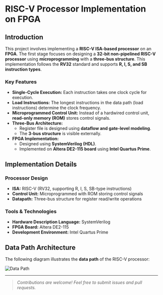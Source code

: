 # RISC-V Processor Implementation on FPGA

## Introduction
This project involves implementing a **RISC-V ISA-based processor** on an **FPGA**. The first stage focuses on designing a **32-bit non-pipelined RISC-V processor** using **microprogramming** with a **three-bus structure**. This implementation follows the **RV32** standard and supports **R, I, S, and SB instruction types**.

### Key Features
- **Single-Cycle Execution:** Each instruction takes one clock cycle for execution.
- **Load Instructions:** The longest instructions in the data path (load instructions) determine the clock frequency.
- **Microprogrammed Control Unit:** Instead of a hardwired control unit, **read-only memory (ROM)** stores control signals.
- **Three-Bus Architecture:**
  - Register file is designed using **dataflow and gate-level modeling**.
  - The **3-bus structure** is visible externally.
- **FPGA Implementation:**
  - Designed using **SystemVerilog (HDL)**.
  - Implemented on **Altera DE2-115 board** using **Intel Quartus Prime**.

## Implementation Details
### Processor Design
- **ISA:** RISC-V (RV32, supporting R, I, S, SB-type instructions)
- **Control Unit:** Microprogrammed with ROM storing control signals
- **Datapath:** Three-bus structure for register read/write operations

### Tools & Technologies
- **Hardware Description Language:** SystemVerilog
- **FPGA Board:** Altera DE2-115
- **Development Environment:** Intel Quartus Prime

## Data Path Architecture
The following diagram illustrates the **data path** of the RISC-V processor:

![Data Path](data_path.png)

---
> *Contributions are welcome! Feel free to submit issues and pull requests.*

